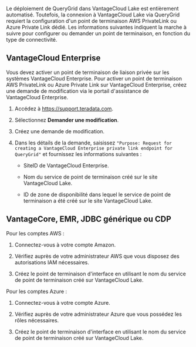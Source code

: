Le déploiement de QueryGrid dans VantageCloud Lake est entièrement automatisé. Toutefois, la connexion à VantageCloud Lake via QueryGrid requiert la configuration d'un point de terminaison AWS PrivateLink ou Azure Private Link dédié. Les informations suivantes indiquent la marche à suivre pour configurer ou demander un point de terminaison, en fonction du type de connectivité.

VantageCloud Enterprise
-----------------------

Vous devez activer un point de terminaison de liaison privée sur les systèmes VantageCloud Enterprise. Pour activer un point de terminaison AWS PrivateLink ou Azure Private Link sur VantageCloud Enterprise, créez une demande de modification via le portail d'assistance de VantageCloud Enterprise.

1.  Accédez à <https://support.teradata.com>.

2.  Sélectionnez **Demander une modification**.

3.  Créez une demande de modification.

4.  Dans les détails de la demande, saisissez `"Purpose: Request for creating a VantageCloud Enterprise private link endpoint for QueryGrid"` et fournissez les informations suivantes :

    -   SiteID de VantageCloud Enterprise.

    -   Nom du service de point de terminaison créé sur le site VantageCloud Lake.

    -   ID de zone de disponibilité dans lequel le service de point de terminaison a été créé sur le site VantageCloud Lake.

VantageCore, EMR, JDBC générique ou CDP
---------------------------------------

Pour les comptes AWS :

1.  Connectez-vous à votre compte Amazon.

2.  Vérifiez auprès de votre administrateur AWS que vous disposez des autorisations IAM nécessaires.

3.  Créez le point de terminaison d'interface en utilisant le nom du service de point de terminaison créé sur VantageCloud Lake.

Pour les comptes Azure :

1.  Connectez-vous à votre compte Azure.

2.  Vérifiez auprès de votre administrateur Azure que vous possédez les rôles nécessaires.

3.  Créez le point de terminaison d'interface en utilisant le nom du service de point de terminaison créé sur VantageCloud Lake.
